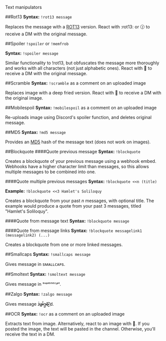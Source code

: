 Text manipulators

##Rot13
**Syntax:** `!rot13 message`

Replaces the message with a [ROT13](https://en.wikipedia.org/wiki/ROT13) version. React with :rot13: or 🕜 to receive a DM with the original message.

##Spoiler
`!spoiler` or `!memfrob`

**Syntax:** `!spoiler message`

Similar functionality to !rot13, but obfuscates the message more thoroughly and works with all characters (not just alphabetic ones). React with 🙈 to receive a DM with the original message.

##Scramble
**Syntax:** `!scramble` as a comment on an uploaded image

Replaces image with a deep fried version. React with 🔎 to receive a DM with the original image.

##Mobilespoil
**Syntax:** `!mobilespoil` as a comment on an uploaded image

Re-uploads image using Discord's spoiler function, and deletes original message.

##MD5
**Syntax:** `!md5 message`

Provides an [MD5](https://en.wikipedia.org/wiki/MD5) hash of the message text (does not work on images).

##Blockquote 
####Quote previous message
**Syntax:** `!blockquote`

Creates a blockquote of your previous message using a webhook embed. Webhooks have a higher character limit than messages, so this allows multiple messages to be combined into one.

####Quote multiple previous messages
**Syntax:** `!blockquote <<n (title)`

**Example:** `!blockquote <<3 Hamlet's Soliloquy`

Creates a blockquote from your past *n* messages, with optional title. The example would produce a quote from your past 3 messages, titled "Hamlet's Soliloquy".

####Quote from message text
**Syntax:** `!blockquote message`


####Quote from message links
**Syntax:** `!blockquote messagelink1 (messagelink2) (...)`

Creates a blockquote from one or more linked messages.

##Smallcaps
**Syntax:** `!smallcaps message`

Gives message in sᴍᴀʟʟᴄᴀᴘs.

##Smoltext
**Syntax:** `!smoltext message`

Gives message in ˢᵘᵖᵉʳˢᶜʳᶦᵖᵗ.

##Zalgo
**Syntax:** `!zalgo message`

Gives message z̴̴ͭa̴̴̳l̴̴̑g̴̴̺o̴̴̅҉̴̴̭'d.

##OCR
**Syntax:** `!ocr` as a comment on an uploaded image

Extracts text from image. Alternatively, react to an image with 🔏. If you posted the image, the text will be pasted in the channel. Otherwise, you'll receive the text in a DM.
